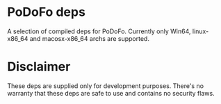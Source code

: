 # PoDoFo deps

A selection of compiled deps for PoDoFo. Currently only Win64, linux-x86_64
and macosx-x86_64 archs are supported.

# Disclaimer

These deps are supplied only for development purposes. There's no
warranty that these deps are safe to use and contains no security flaws.
